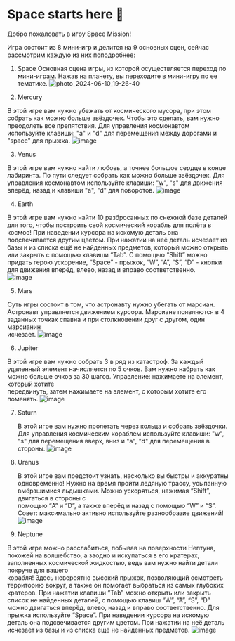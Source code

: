 # Space starts here 👾
Добро пожаловать в игру Space Mission!

Игра состоит из 8 мини-игр и делится на 9 основных сцен, сейчас рассмотрим каждую из них поподробнее:

1) Space 
  Основная сцена игры, из которой осуществляется переход по мини-играм.
  Нажав на планету, вы переходите в мини-игру по ее тематике.
  ![photo_2024-06-10_19-26-40](https://github.com/DashaMedve/SpaceMission/assets/145752056/1ccf4b45-3daa-4ab4-a61c-04222b0cc0cd)

 3) Mercury

  В этой игре вам нужно убежать от космического мусора, при этом собрать как можно больше звёздочек. Чтобы это сделать, вам нужно преодолеть все препятствия. Для управления космонавтом используйте клавиши: "a" и    "d" для перемещения между дорогами и "space" для прыжка.
  ![image](https://github.com/DashaMedve/SpaceMission/assets/145752056/29476fe4-8dc1-45d3-9ddb-99a06d7a370c)

  
3) Venus

  В этой игре вам нужно найти любовь, а точнее большое сердце в конце лабиринта. По пути следует собрать как можно больше звёздочек. Для управления космонавтом используйте клавиши: "w", "s" для движения вперёд,     назад и клавиши "a", "d" для поворотов.
  ![image](https://github.com/DashaMedve/SpaceMission/assets/145752056/2c78e622-c8de-46d2-9e82-a50c5451e565)


4) Earth

  В этой игре вам нужно найти 10 разбросанных по снежной базе деталей для того, чтобы построить свой космический корабль для полёта в космос! При наведении курсора на искомую деталь она подсвечивается другим        цветом. При нажатии на неё деталь исчезает из базы и из списка ещё не найденных предметов, который можно открыть или закрыть с помощью клавиши “Tab”. С помощью “Shift” можно придать герою ускорение, “Space” -     прыжок, “W”, “A”, “S”, “D” - кнопки для движения вперёд, влево, назад и вправо соответственно.  
  ![image](https://github.com/DashaMedve/SpaceMission/assets/145752056/3a89258f-2553-46f1-a02b-49ed361d5621)

  
5) Mars

  Суть игры состоит в том, что астронавту нужно убегать от марсиан. Астронавт управляется движением курсора. Марсиане появляются в 4 заданных точках спавна и при столкновении друг с другом, один марсианин         
  исчезает.
  ![image](https://github.com/DashaMedve/SpaceMission/assets/145752056/5e366b68-6d8b-4f7b-ab43-90a2c757285c)

  
6) Jupiter

  В этой игре вам нужно собрать 3 в ряд из катастроф. За каждый удаленный элемент начисляется по 5 очков. Вам нужно набрать как можно больше очков за 30 шагов. Управление: нажимаете на элемент, который хотите   
  передвинуть, затем нажимаете на элемент, с которым хотите его поменять.
  ![image](https://github.com/DashaMedve/SpaceMission/assets/145752056/8c351ca7-8c57-4946-ac3f-0f7d9adc54f6)


7) Saturn

   В этой игре вам нужно пролетать через кольца и собрать звёздочки. Для управления космическим кораблем используйте клавиши: "w", "s" для перемещения вверх, вниз и "a", "d" для перемещения в стороны.
   ![image](https://github.com/DashaMedve/SpaceMission/assets/145752056/2cf10657-2c5f-44bb-b4f7-5d4560e564fd)


9) Uranus

	В этой игре вам предстоит узнать, насколько вы быстры и аккуратны одновременно! Нужно на время пройти ледяную трассу, усыпанную вмёрзшимися льдышками. Можно ускоряться, нажимая “Shift”, двигаться в стороны с   
  помощью “A” и “D”, а также вперёд и назад с помощью “W” и “S”. Совет: максимально активно используйте разнообразие движений!
  ![image](https://github.com/DashaMedve/SpaceMission/assets/145752056/542af0e5-253e-4a45-bb0a-0f4914e4c6aa)


11) Neptune
	
  В этой игре можно расслабиться, побывав на поверхности Нептуна, похожей на волшебство, а заодно и искупаться в его кратерах, заполненных космической жидкостью, ведь вам нужно найти детали покруче для вашего   
  корабля! Здесь невероятно высокий прыжок, позволяющий осмотреть территорию вокруг, а также он помогает выбраться из самых глубоких кратеров. При нажатии клавиши “Tab” можно открыть или закрыть список не 
  найденных деталей, с помощью клавиш “W”, “A”, “S”, “D” можно двигаться вперёд, влево, назад и вправо соответственно. Для прыжка используйте “Space”. При наведении курсора на искомую деталь она подсвечивается 
  другим цветом. При нажатии на неё деталь исчезает из базы и из списка ещё не найденных предметов. 
  ![image](https://github.com/DashaMedve/SpaceMission/assets/145752056/eaa3c7b9-d61f-4369-a4ef-7cb35b693eea)

